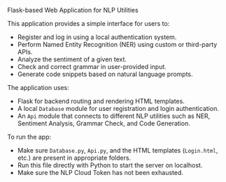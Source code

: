 Flask-based Web Application for NLP Utilities

This application provides a simple interface for users to:
- Register and log in using a local authentication system.
- Perform Named Entity Recognition (NER) using custom or third-party APIs.
- Analyze the sentiment of a given text.
- Check and correct grammar in user-provided input.
- Generate code snippets based on natural language prompts.

The application uses:
- Flask for backend routing and rendering HTML templates.
- A local `Database` module for user registration and login authentication.
- An `Api` module that connects to different NLP utilities such as NER, Sentiment Analysis, Grammar Check, and Code Generation.

To run the app:
- Make sure `Database.py`, `Api.py`, and the HTML templates (`Login.html`, etc.) are present in appropriate folders.
- Run this file directly with Python to start the server on localhost.
- Make sure the NLP Cloud Token has not been exhausted.
